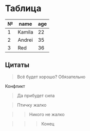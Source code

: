 # Таблица
№|name|age
-|----|---
1|Kamila|22
2|Andrei|35
3|Red|36


## Цитаты
> Всё будет хорошо? Обязательно

Конфликт

> Да прибудет сила

> Птичку жалко


>> Никого не жалко

>>>Конец
